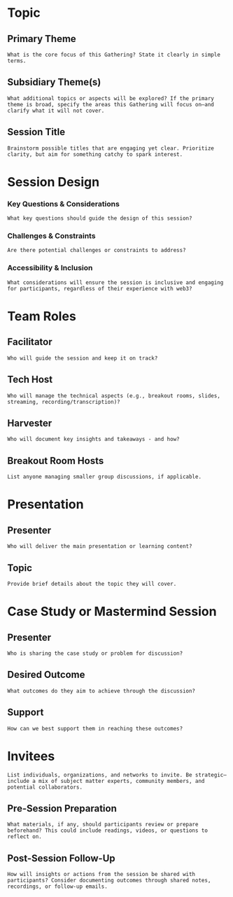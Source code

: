 # Topic

## Primary Theme

`What is the core focus of this Gathering? State it clearly in simple terms.`

## Subsidiary Theme(s)

`What additional topics or aspects will be explored? If the primary theme is broad, specify the areas this Gathering will focus on—and clarify what it will not cover.`

## Session Title

`Brainstorm possible titles that are engaging yet clear. Prioritize clarity, but aim for something catchy to spark interest.`

# Session Design

### Key Questions & Considerations

`What key questions should guide the design of this session?`

### Challenges & Constraints

`Are there potential challenges or constraints to address?`

### Accessibility & Inclusion

`What considerations will ensure the session is inclusive and engaging for participants, regardless of their experience with web3?`

# Team Roles

## Facilitator

`Who will guide the session and keep it on track? `

## Tech Host

`Who will manage the technical aspects (e.g., breakout rooms, slides, streaming, recording/transcription)?`

## Harvester

`Who will document key insights and takeaways - and how?`

## Breakout Room Hosts

`List anyone managing smaller group discussions, if applicable.`

# Presentation

## Presenter

`Who will deliver the main presentation or learning content?`

## Topic

`Provide brief details about the topic they will cover.`

# Case Study or Mastermind Session

## Presenter

`Who is sharing the case study or problem for discussion?`

## Desired Outcome

`What outcomes do they aim to achieve through the discussion?`

## Support

`How can we best support them in reaching these outcomes?`

# Invitees

`List individuals, organizations, and networks to invite. Be strategic—include a mix of subject matter experts, community members, and potential collaborators.`

## Pre-Session Preparation

`What materials, if any, should participants review or prepare beforehand? This could include readings, videos, or questions to reflect on.`

## Post-Session Follow-Up

`How will insights or actions from the session be shared with participants? Consider documenting outcomes through shared notes, recordings, or follow-up emails.`